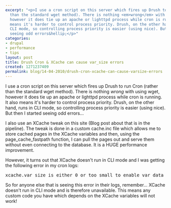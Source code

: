 ```yaml
---
excerpt: "<p>I use a cron script on this server which fires up Drush to run Cron (rather
  than the standard wget method). There is nothing <em>wrong</em> with using wget,
  however it does tie up an apache or lighttpd process while cron is running. It also
  means it's harder to control process priority. Drush, on the other hand, runs in
  CLI mode, so controlling process priority is easier (using nice). But then I started
  seeing odd errors&hellip;</p>"
categories:
- drupal
- performance
- tips
layout: post
title: Drush Cron & XCache can cause var_size errors
created: 1271237409
permalink: blog/14-04-2010/drush-cron-xcache-can-cause-varsize-errors
---
```

<p>I use a cron script on this server which fires up Drush to run Cron (rather than the standard wget method). There is nothing <em>wrong</em> with using wget, however it does tie up an apache or lighttpd process while cron is running. It also means it's harder to control process priority. Drush, on the other hand, runs in CLI mode, so controlling process priority is easier (using nice). But then I started seeing odd errors&hellip;</p>
<!-- break -->
<p>I also use an XCache tweak on this site (Blog post about that is in the pipeline). The tweak is done in a custom cache.inc file which allows me to store cached pages in the XCache variables and then, using the page_cache_fastpath function, I can pull the pages out and serve them without even connecting to the database. It is a HUGE performance improvement.</p>
<p>However, it turns out that XCache doesn't run in CLI mode and I was getting the following error in my cron logs:</p>
<pre>
xcache.var_size is either 0 or too small to enable var data caching
</pre>
<p>So for anyone else that is seeing this error in their logs, remember... XCache doesn't run in CLI mode and is therefore unavailable. This means any custom code you have which depends on the XCache variables will not work!</p>
